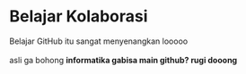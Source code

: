 # Belajar Kolaborasi
Belajar GitHub itu sangat menyenangkan looooo<br><br>
asli ga bohong
**informatika gabisa main github? rugi dooong**
